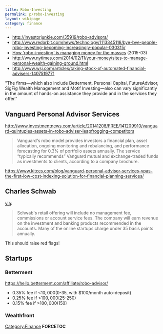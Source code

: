 ```yaml
---
title: Robo-Investing
permalink: p/robo-investing
layout: wikipage
category: finance
---
```


-   <http://investorjunkie.com/35919/robo-advisors/>
-   <http://www.redorbit.com/news/technology/1113345118/bye-bye-people-robo-investing-becoming-increasingly-popular-030315/>
-   [How 'robo-investing' is managing money for the masses](http://www.bbc.com/news/business-31608677) (2015-03)
-   <http://www.nytimes.com/2014/02/11/your-money/sites-to-manage-personal-wealth-gaining-ground.html>
-   <http://www.wsj.com/articles/taking-stock-of-automated-financial-advisers-1407519771>

"The firms—which also include Betterment, Personal Capital, FutureAdvisor, SigFig Wealth Management and Motif Investing—also can vary significantly in the amount of hands-on assistance they provide and in the services they offer."

Vanguard Personal Advisor Services
----------------------------------

<http://www.investmentnews.com/article/20141208/FREE/141209910/vanguard-quintuples-assets-in-robo-adviser-leapfrogging-competitors>

> Vanguard's robo model provides investors a financial plan, asset allocation, ongoing monitoring and rebalancing, and performance forecasting for 0.3% of portfolio assets annually. The service “typically recommends” Vanguard mutual and exchange-traded funds as investments to clients, according to a company brochure.

<https://www.kitces.com/blog/vanguard-personal-advisor-services-vpas-the-first-low-cost-indexing-solution-for-financial-planning-services/>

Charles Schwab
--------------

[via](http://www.investmentnews.com/article/20141208/FREE/141209910/vanguard-quintuples-assets-in-robo-adviser-leapfrogging-competitors):

> Schwab's retail offering will include no management fee, commissions or account service fees. The company will earn revenue on the investment and banking products recommended in the accounts. Many of the online startups charge under 35 basis points annually.

This should raise red flags!

Startups
--------

### Betterment

<https://hello.betterment.com/affiliate/robo-advisor/>

-   0.35% fee if &lt;$10,000 ($0-35, with $100/month auto-deposit)
-   0.25% fee if &lt;$100,000 ($25-250)
-   0.15% fee if &gt;$100,000 ($150)

### Wealthfront

[Category:Finance](/Category:Finance "wikilink") __FORCETOC__
